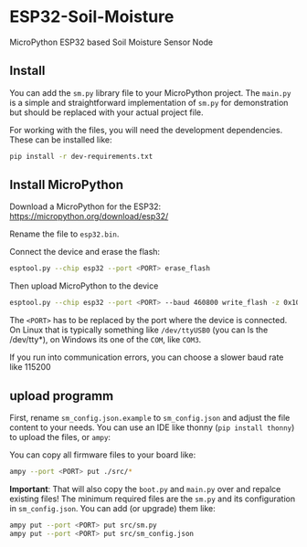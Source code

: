 # ESP32-Soil-Moisture
MicroPython ESP32 based Soil Moisture Sensor Node

## Install 

You can add the `sm.py` library file to your MicroPython project. 
The `main.py` is a simple and straightforward implementation 
of `sm.py` for demonstration but should be replaced with your 
actual project file.

For working with the files, you will need the development dependencies.
These can be installed like:

```bash
pip install -r dev-requirements.txt
```

## Install MicroPython

Download a MicroPython for the ESP32: https://micropython.org/download/esp32/

Rename the file to `esp32.bin`.

Connect the device and erase the flash:

```bash
esptool.py --chip esp32 --port <PORT> erase_flash
```

Then upload MicroPython to the device

```bash
esptool.py --chip esp32 --port <PORT> --baud 460800 write_flash -z 0x1000 esp32.bin
```

The `<PORT>` has to be replaced by the port where the device is connected. On Linux that
is typically something like `/dev/ttyUSB0` (you can ls the /dev/tty*), on Windows its
one of the `COM`, like `COM3`.

If you run into communication errors, you can choose a slower baud rate like 115200

## upload programm

First, rename `sm_config.json.example` to `sm_config.json` and adjust the file content to your
needs.
You can use an IDE like thonny (`pip install thonny`) to upload the files, or `ampy`:

You can copy all firmware files to your board like:

```bash
ampy --port <PORT> put ./src/*
```

**Important**: That will also copy the `boot.py` and `main.py` over and repalce existing files!
The minimum required files are the `sm.py` and its configuration in `sm_config.json`.
You can add (or upgrade) them like:

```bash
ampy put --port <PORT> put src/sm.py
ampy put --port <PORT> put src/sm_config.json
```